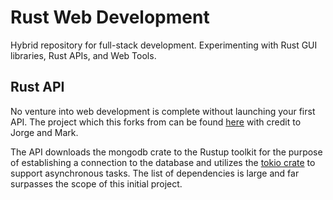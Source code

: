 # Rust Web Development

Hybrid repository for full-stack development. Experimenting with Rust GUI libraries, Rust APIs, and Web Tools.

## Rust API

No venture into web development is complete without launching your first API. The project which this forks from can be found [here](https://www.mongodb.com/developer/languages/rust/rust-mongodb-crud-tutorial/#creating-your-database) with credit to Jorge and Mark.

The API downloads the mongodb crate to the Rustup toolkit for the purpose of establishing a connection to the database and utilizes the [tokio crate](https://docs.rs/tokio/latest/tokio/) to support asynchronous tasks. The list of dependencies is large and far surpasses the scope of this initial project.
